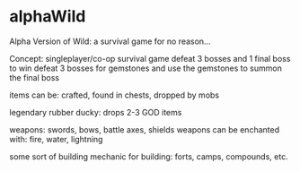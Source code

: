 # alphaWild
Alpha Version of Wild: a survival game for no reason...

Concept:
singleplayer/co-op survival game defeat 3 bosses and 1 final boss to win
  defeat 3 bosses for gemstones and use the gemstones to summon the final boss

items can be: crafted, found in chests, dropped by mobs

legendary rubber ducky: drops 2-3 GOD items

weapons: swords, bows, battle axes, shields
  weapons can be enchanted with: fire, water, lightning
  
some sort of building mechanic for building: forts, camps, compounds, etc.

